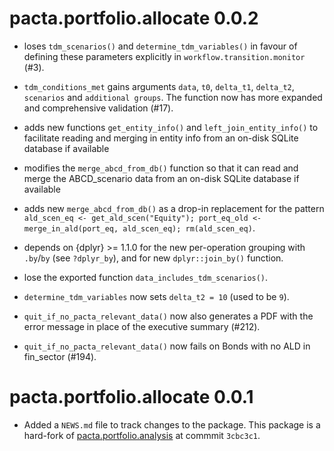 # pacta.portfolio.allocate 0.0.2

* loses `tdm_scenarios()` and `determine_tdm_variables()` in favour of defining 
  these parameters explicitly in `workflow.transition.monitor` 
  (#3). 

* `tdm_conditions_met` gains arguments `data`, `t0`, `delta_t1`, `delta_t2`, `scenarios` and `additional groups`. The function now has more expanded and comprehensive validation (#17). 

* adds new functions `get_entity_info()` and `left_join_entity_info()` to facilitate reading and merging in entity info from an on-disk SQLite database if available

* modifies the `merge_abcd_from_db()` function so that it can read and merge the ABCD_scenario data from an on-disk SQLite database if available

* adds new `merge_abcd_from_db()` as a drop-in replacement for the pattern `ald_scen_eq <- get_ald_scen("Equity"); port_eq_old <- merge_in_ald(port_eq, ald_scen_eq); rm(ald_scen_eq)`.

* depends on {dplyr} >= 1.1.0 for the new per-operation grouping with `.by`/`by` (see `?dplyr_by`), and for new `dplyr::join_by()` function.

* lose the exported function `data_includes_tdm_scenarios()`.

* `determine_tdm_variables` now sets `delta_t2 = 10` (used to be `9`).

* `quit_if_no_pacta_relevant_data()` now also generates a PDF with the error message in place of the executive summary (#212).

* `quit_if_no_pacta_relevant_data()` now fails on Bonds with no ALD in fin_sector (#194).

# pacta.portfolio.allocate 0.0.1

* Added a `NEWS.md` file to track changes to the package. This package is a hard-fork of [pacta.portfolio.analysis](https://github.com/RMI-PACTA/pacta.portfolio.analysis/commit/3cbc3c1f528e8ec34fbcdd37aa98a6aae330a16d) at commmit `3cbc3c1`.
